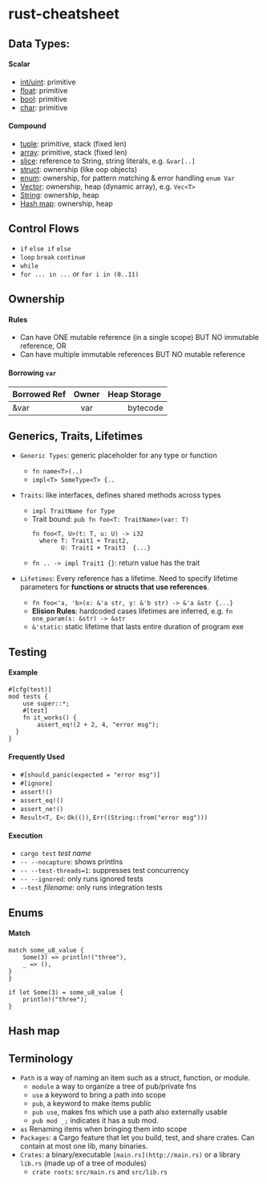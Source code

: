 # rust-cheatsheet

## Data Types:
#### Scalar
* [int/uint](): primitive
* [float](): primitive
* [bool](): primitive
* [char](): primitive

#### Compound
* [tuple](): primitive, stack (fixed len)
* [array](): primitive, stack (fixed len)
* [slice](): reference to String, string literals, e.g. `&var[..]`
* [struct](): ownership (like oop objects)
* [enum](): ownership, for pattern matching & error handling `enum Var`
* [Vector](): ownership, heap (dynamic array), e.g. `Vec<T>`
* [String](): ownership, heap
* [Hash map](): ownership, heap

## Control Flows
* `if` `else if` `else`
* `loop` `break` `continue`
* `while`
* `for ... in ...` or `for i in (0..11)`


## Ownership
#### Rules
* Can have ONE mutable reference (in a single scope) BUT NO immutable reference, OR
* Can have multiple immutable references BUT NO mutable reference

#### Borrowing `var`
| Borrowed Ref | Owner | Heap Storage  |
| --- |:---:| ---:|
| &var| var | bytecode|


## Generics, Traits, Lifetimes
* `Generic Types`: generic placeholder for any type or function
	* `fn name<T>(..)`
  * `impl<T> SomeType<T> {..`
* `Traits`: like interfaces, defines shared methods across types
	* `impl TraitName for Type`
	* Trait bound: `pub fn foo<T: TraitName>(var: T)`
	  ```
	  fn foo<T, U>(t: T, u: U) -> i32
	    where T: Trait1 + Trait2,
	          U: Trait1 + Trait3  {...}
	  ```
	* `fn .. -> impl Trait1 {}`: return value has the trait

* `Lifetimes`: Every reference has a lifetime. Need to specify lifetime parameters for **functions or structs that use references**.
  * `fn foo<'a, 'b>(x: &'a str, y: &'b str) -> &'a &str {...}`
  * **Elision Rules**: hardcoded cases lifetimes are inferred, e.g. `fn one_param(s: &str) -> &str`
  * `&'static`: static lifetime that lasts entire duration of program exe

## Testing

#### Example
```
#[cfg(test)]
mod tests {
	use super::*;
	#[test]
	fn it_works() {
		assert_eq!(2 + 2, 4, "error msg");
  }
}
```

#### Frequently Used
* `#[should_panic(expected = "error msg")]`
* `#[ignore]`
* `assert!()`
* `assert_eq!()`
* `assert_ne!()`
* `Result<T, E>`: `Ok(())`,  `Err((String::from("error msg")))`

#### Execution
* `cargo test` *test name*
* `-- --nocapture`: shows printlns
* `-- --test-threads=1`: suppresses test concurrency
* `-- --ignored`: only runs ignored tests
* `--test` *filename*: only runs integration tests

## Enums
#### Match 
```
match some_u8_value {
    Some(3) => println!("three"),
    _ => (),
}
}
```
```
if let Some(3) = some_u8_value {
    println!("three");
}
```

## Hash map


## Terminology
- `Path` is a way of naming an item such as a struct, function, or module.
    - `module` a way to organize a tree of pub/private fns
    - `use` a keyword to bring a path into scope
    - `pub`, a keyword to make items public
    - `pub use`, makes fns which use a path also externally usable
    - `pub mod _;` indicates it has a sub mod.
- `as` Renaming items when bringing them into scope
- `Packages`: a Cargo feature that let you build, test, and share crates. Can contain at most one lib, many binaries.
- `Crates`: a binary/executable `[main.rs](http://main.rs)` or a library `lib.rs` (made up of a tree of modules)
    - `crate roots`: `src/main.rs` and `src/lib.rs`